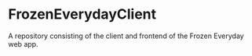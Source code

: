 # FrozenEverydayClient
A repository consisting of the client and frontend of the Frozen Everyday web app.
